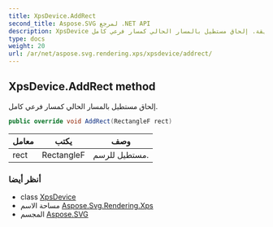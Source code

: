 ```yaml
---
title: XpsDevice.AddRect
second_title: Aspose.SVG لمرجع .NET API
description: XpsDevice طريقة. إلحاق مستطيل بالمسار الحالي كمسار فرعي كامل.
type: docs
weight: 20
url: /ar/net/aspose.svg.rendering.xps/xpsdevice/addrect/
---
```

## XpsDevice.AddRect method

إلحاق مستطيل بالمسار الحالي كمسار فرعي كامل.

```csharp
public override void AddRect(RectangleF rect)
```

| معامل | يكتب | وصف |
| --- | --- | --- |
| rect | RectangleF | مستطيل للرسم. |

### أنظر أيضا

* class [XpsDevice](../)
* مساحة الاسم [Aspose.Svg.Rendering.Xps](../../xpsdevice/)
* المجسم [Aspose.SVG](../../../)


